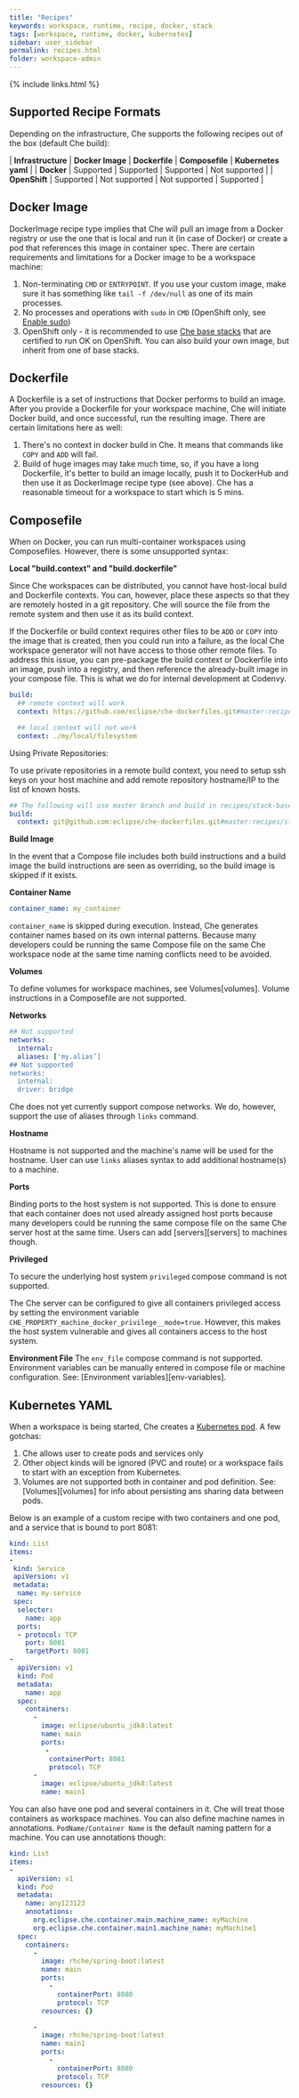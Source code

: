 ```yaml
---
title: "Recipes"
keywords: workspace, runtime, recipe, docker, stack
tags: [workspace, runtime, docker, kubernetes]
sidebar: user_sidebar
permalink: recipes.html
folder: workspace-admin
---
```


{% include links.html %}

## Supported Recipe Formats

Depending on the infrastructure, Che supports the following recipes out of the box (default Che build):

| **Infrastructure**     | **Docker Image**  | **Dockerfile**     | **Composefile**   | **Kubernetes yaml** |
| **Docker**             | Supported         | Supported          | Supported         | Not supported       |
| **OpenShift**          | Supported         | Not supported      | Not supported     | Supported           |

## Docker Image

DockerImage recipe type implies that Che will pull an image from a Docker registry or use the one that is local and run it (in case of Docker) or create a pod that references this image in container spec. There are certain requirements and limitations for a Docker image to be a workspace machine:

1. Non-terminating `CMD` or `ENTRYPOINT`. If you use your custom image, make sure it has something like `tail -f /dev/null` as one of its main processes.
2. No processes and operations with `sudo` in `CMD` (OpenShift only, see [Enable sudo](openshift-cnfig#enable-ssh-and-sudo))
3. OpenShift only - it is recommended to use [Che base stacks](https://github.com/eclipse/che-dockerfiles/tree/master/recipes/stack-base) that are certified to run OK on OpenShift. You can also build your own image, but inherit from one of base stacks.

## Dockerfile

A Dockerfile is a set of instructions that Docker performs to build an image. After you provide a Dockerfile for your workspace machine, Che will initiate Docker build, and once successful, run the resulting image. There are certain limitations here as well:

1. There's no context in docker build in Che. It means that commands like `COPY` and `ADD` will fail.
2. Build of huge images may take much time, so, if you have a long Dockerfile, it's better to build an image locally, push it to DockerHub and then use it as DockerImage recipe type (see above). Che has a reasonable timeout for a workspace to start which is 5 mins.

## Composefile

When on Docker, you can run multi-container workspaces using Composefiles. However, there is some unsupported syntax:

**Local "build.context" and "build.dockerfile"**

Since Che workspaces can be distributed, you cannot have host-local build and Dockerfile contexts. You can, however, place these aspects so that they are remotely hosted in a git repository. Che will source the file from the remote system and then use it as its build context.

If the Dockerfile or build context requires other files to be `ADD` or `COPY` into the image that is created, then you could run into a failure, as the local Che workspace generator will not have access to those other remote files. To address this issue, you can pre-package the build context or Dockerfile into an image, push into a registry, and then reference the already-built image in your compose file. This is what we do for internal development at Codenvy.

```yaml  
build:
  ## remote context will work
  context: https://github.com/eclipse/che-dockerfiles.git#master:recipes/stack-base/ubuntu

  ## local context will not work
  context: ./my/local/filesystem
```

Using Private Repositories:

To use private repositories in a remote build context, you need to setup ssh keys on your host machine and add remote repository hostname/IP to the list of known hosts.

```yaml  
## The following will use master branch and build in recipes/stack-base/ubuntu folder
build:
  context: git@github.com:eclipse/che-dockerfiles.git#master:recipes/stack-base/ubuntu
```

**Build Image**

In the event that a Compose file includes both build instructions and a build image the build instructions are seen as overriding, so the build image is skipped if it exists.

**Container Name**

```yaml  
container_name: my_container
```

`container_name` is skipped during execution. Instead, Che generates container names based on its own internal patterns. Because many developers could be running the same Compose file on the same Che workspace node at the same time naming conflicts need to be avoided.

**Volumes**

To define volumes for workspace machines, see Volumes[volumes]. Volume instructions in a Composefile are not supported.

**Networks**

```yaml  
## Not supported
networks:
  internal:
  aliases: ['my.alias’]
## Not supported
networks:
  internal:
  driver: bridge
```

Che does not yet currently support compose networks. We do, however, support the use of aliases through `links` command.

**Hostname**

Hostname is not supported and the machine's name will be used for the hostname. User can use `links` aliases syntax to add additional hostname(s) to a machine.

**Ports**

Binding ports to the host system is not supported. This is done to ensure that each container does not used already assigned host ports because many developers could be running the same compose file on the same Che server host at the same time. Users can add [servers][servers] to machines though.  

**Privileged**

To secure the underlying host system `privileged` compose command is not supported.

The Che server can be configured to give all containers privileged access by setting the environment variable `CHE_PROPERTY_machine_docker_privilege__mode=true`. However, this makes the host system vulnerable and gives all containers access to the host system.

**Environment File**
The `env_file` compose command is not supported. Environment variables can be manually entered in compose file or machine configuration. See: [Environment variables][env-variables].

## Kubernetes YAML

When a workspace is being started, Che creates a [Kubernetes pod](https://kubernetes.io/docs/concepts/workloads/pods/pod/). A few gotchas:

1. Che allows user to create pods and services only
2. Other object kinds will be ignored (PVC and route) or a workspace fails to start with an exception from Kubernetes.
2. Volumes are not supported both in container and pod definition. See: [Volumes][volumes] for info about persisting ans sharing data between pods.

Below is an example of a custom recipe with two containers and one pod, and a service that is bound to port 8081:

```yaml
kind: List
items:
-
 kind: Service
 apiVersion: v1
 metadata:
  name: my-service
 spec:
  selector:
    name: app
  ports:
  - protocol: TCP
    port: 8081
    targetPort: 8081
-
  apiVersion: v1
  kind: Pod
  metadata:
    name: app
  spec:
    containers:
      -
        image: eclipse/ubuntu_jdk8:latest
        name: main
        ports:
         -
          containerPort: 8081
          protocol: TCP
      -
        image: eclipse/ubuntu_jdk8:latest
        name: main1
```

You can also have one pod and several containers in it. Che will treat those containers as workspace machines. You can also define machine names in annotations. `PodName/Container Name` is the default naming pattern for a machine. You can use annotations though:


```yaml
kind: List
items:
-
  apiVersion: v1
  kind: Pod
  metadata:
    name: any123123
    annotations:
      org.eclipse.che.container.main.machine_name: myMachine
      org.eclipse.che.container.main1.machine_name: myMachine1
  spec:
    containers:
      -
        image: rhche/spring-boot:latest
        name: main
        ports:
          -
            containerPort: 8080
            protocol: TCP
        resources: {}

      -
        image: rhche/spring-boot:latest
        name: main1
        ports:
          -
            containerPort: 8080
            protocol: TCP
        resources: {}
```

